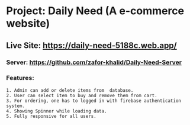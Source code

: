 # Project: Daily Need (A e-commerce website)
## Live Site: https://daily-need-5188c.web.app/
### Server: https://github.com/zafor-khalid/Daily-Need-Server

### Features: 
    1. Admin can add or delete items from  database.
    2. User can select item to buy and remove them from cart.
    3. For ordering, one has to logged in with firebase authentication system.
    4. Showing Spinner while loading data.
    5. Fully responsive for all users.

